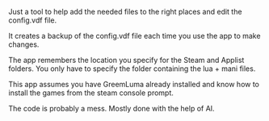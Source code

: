 Just a tool to help add the needed files to the right places and edit the config.vdf file.

It creates a backup of the config.vdf file each time you use the app to make changes. 

The app remembers the location you specify for the Steam and Applist folders. You only have to specify the folder containing the lua + mani files.

This app assumes you have GreemLuma already installed and know how to install the games from the steam console prompt.

The code is probably a mess. Mostly done with the help of AI. 
